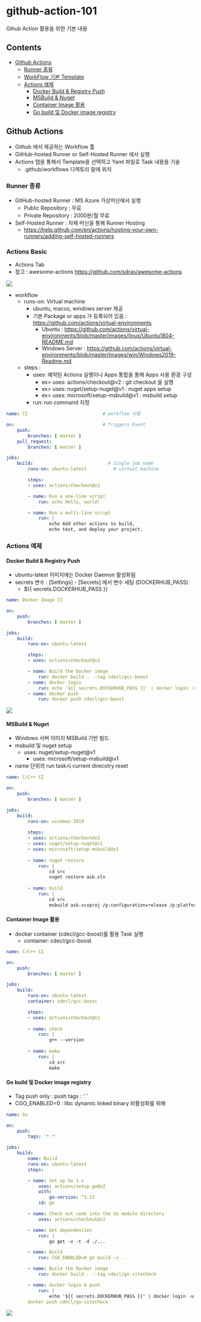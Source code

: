 
# github-action-101
Gihub Action 활용을 위한 기본 내용 

## Contents
- [Github Actions](#github-actions)
	- [Runner 종류](#runner-%EC%A2%85%EB%A5%98)
	- [WorkFlow 기본 Template](#workflow-%EA%B8%B0%EB%B3%B8-template)
	- [Actions 예제](#actions-%EC%98%88%EC%A0%9C)
		- [Docker Build & Registry Push](#docker-build--registry-push)
		- [MSBuild & Nuget](#msbuild--nuget)
		- [Container Image 활용](#container-image-%ED%99%9C%EC%9A%A9)
		- [Go build 및 Docker image registry](#go-build-%EB%B0%8F-docker-image-registry)

## Github Actions
- Github 에서 제공하는 Workflow 툴 
- GitHub-hosted Runner or Self-Hosted Runner 에서 실행 
- Actions 탭을 통해서 Template을 선택하고 Yaml 파일로 Task 내용을 기술
	- .github/workflows 디렉토리 밑에 위치 

### Runner 종류 
- GitHub-hosted Runner : MS Azure 가상머신에서 실행 
	- Public Repository : 무료
	- Private Repository : 2000분/월 무료 
- Self-Hosted Runner : 자체 머신을 통해 Runner Hosting 
	- https://help.github.com/en/actions/hosting-your-own-runners/adding-self-hosted-runners


### Actions Basic
- Actions Tab
- 참고 : awesome-actions https://github.com/sdras/awesome-actions		

![](images/2020-05-18-14-29-13.png)
 
- workflow
	- runs-on: Virtual machine
		- ubuntu, macos, windows server 제공 
		- 기본 Package or apps 가 등록되어 있음 : https://github.com/actions/virtual-environments
			- Ubuntu : https://github.com/actions/virtual-environments/blob/master/images/linux/Ubuntu1804-README.md
			- Windows Server : https://github.com/actions/virtual-environments/blob/master/images/win/Windows2019-Readme.md
	- steps : 
		- uses: 예약된 Actions 실행이나 Apps 통합을 통해 Apps 사용 환경 구성 
			- ex> uses: actions/checkout@v2 : git checkout 을 실행 
			- ex> uses: nuget/setup-nuget@v1 : nuget apps setup 
			- ex> uses: microsoft/setup-msbuild@v1 : msbuild setup
		- run: run command 지정 


```yaml
name: CI                            # workflow 이름 

on:                                 # Triggers Event 
	push:
		branches: [ master ]
	pull_request:
		branches: [ master ]

jobs:
	build:                            # Single job name
		runs-on: ubuntu-latest          # virtual machine

		steps:
		- uses: actions/checkout@v2

		- name: Run a one-line script
			run: echo Hello, world!

		- name: Run a multi-line script
			run: |
				echo Add other actions to build,
				echo test, and deploy your project.
```

### Actions 예제

#### Docker Build & Registry Push
- ubuntu-latest 이미지에는 Docker Daemon 활성화됨
- secrets 변수 : [Settings] - [Secrets] 에서 변수 세팅 (DOCKERHUB_PASS)
	- ${{ secrets.DOCKERHUB_PASS }}

```yaml
name: Docker Image CI

on:
	push:
		branches: [ master ]

jobs:
	build:
		runs-on: ubuntu-latest

		steps:
		- uses: actions/checkout@v2

		- name: Build the Docker image
			run: docker build . --tag cdecl/gcc-boost
		- name: docker login
			run: echo '${{ secrets.DOCKERHUB_PASS }}' | docker login -u cdecl --password-stdin
		- name: docker push
			run: docker push cdecl/gcc-boost
```

![](images/2020-05-18-14-40-10.png)

#### MSBuild & Nuget 
- Windows 서버 이미지 MSBuild 기반 빌드 
- msbuild 및 nuget setup 
	- uses: nuget/setup-nuget@v1
		- uses: microsoft/setup-msbuild@v1
- name 단위의 run task시 current direcotry reset 	

```yaml
name: C/C++ CI

on:
	push:
		branches: [ master ]

jobs:
	build:
		runs-on: windows-2019
		
		steps:
		- uses: actions/checkout@v2
		- uses: nuget/setup-nuget@v1
		- uses: microsoft/setup-msbuild@v1
			
		- name: nuget restore 
			run: | 
				cd src 
				nuget restore asb.sln
				
		- name: build
			run: |
				cd src 
				msbuild asb.vcxproj /p:configuration=release /p:platform=x64
```


#### Container Image 활용 
- docker container (cdecl/gcc-boost)를 활용 Task 실행 
	- container: cdecl/gcc-boost

```yaml
name: C/C++ CI

on:
	push:
		branches: [ master ]

jobs:
	build:
		runs-on: ubuntu-latest
		container: cdecl/gcc-boost

		steps:
		- uses: actions/checkout@v2
		
		- name: check 
			run: | 
				g++ --version
						
		- name: make 
			run: |
				cd src 
				make
```


#### Go build 및 Docker image registry 
- Tag push only : push tags : '*.*' 
- CGO_ENABLED=0 : libc dynamic linked binary 비활성화를 위해

```yaml
name: Go

on:
	push:
		tags: '*.*'

jobs:
	build:
		name: Build
		runs-on: ubuntu-latest
		steps:

		- name: Set up Go 1.x
			uses: actions/setup-go@v2
			with:
				go-version: ^1.13
			id: go

		- name: Check out code into the Go module directory
			uses: actions/checkout@v2

		- name: Get dependencies
			run: |
				go get -v -t -d ./...

		- name: Build
			run: CGO_ENABLED=0 go build -v .

		- name: Build the Docker image
			run: docker build . --tag cdecl/go-sitecheck

		- name: docker login & push
			run: | 
				echo '${{ secrets.DOCKERHUB_PASS }}' | docker login -u cdecl --password-stdin
		docker push cdecl/go-sitecheck
```

![](images/2020-05-18-15-24-33.png)